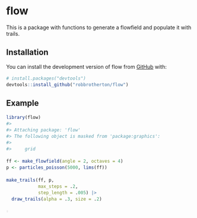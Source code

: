 
<!-- README.md is generated from README.Rmd. Please edit that file -->

# flow

<!-- badges: start -->
<!-- badges: end -->

This is a package with functions to generate a flowfield and populate it
with trails.

## Installation

You can install the development version of flow from
[GitHub](https://github.com/) with:

``` r
# install.packages("devtools")
devtools::install_github("robbrotherton/flow")
```

## Example

``` r
library(flow)
#> 
#> Attaching package: 'flow'
#> The following object is masked from 'package:graphics':
#> 
#>     grid

ff <- make_flowfield(angle = 2, octaves = 4)
p <- particles_poisson(5000, lims(ff))

make_trails(ff, p, 
            max_steps = .2, 
            step_length = .005) |> 
  draw_trails(alpha = .3, size = .2)
```

<img src="man/figures/README-example-1.png" width="6" height="6" />
